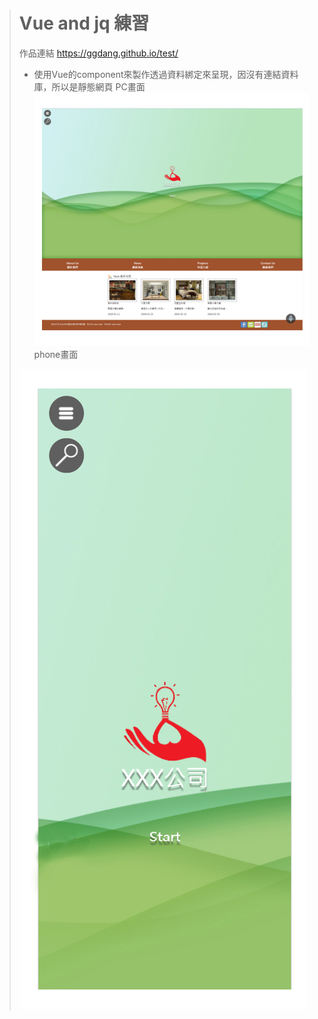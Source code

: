 > # Vue and jq 練習
> 作品連結 https://ggdang.github.io/test/
> * 使用Vue的component來製作透過資料綁定來呈現，因沒有連結資料庫，所以是靜態網頁
> PC畫面
> ![Alt text](/product/for_pc.jpg)
> phone畫面
>
> ![Alt text](/product/for_phone.jpg)
